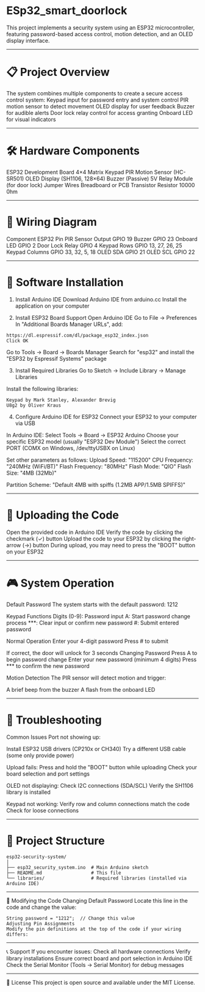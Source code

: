 # ESp32_smart_doorlock

This project implements a security system using an ESP32 microcontroller, featuring password-based access control, motion detection, and an OLED display interface.

--- 

# 📋 Project Overview

The system combines multiple components to create a secure access control system:
Keypad input for password entry and system control
PIR motion sensor to detect movement
OLED display for user feedback
Buzzer for audible alerts
Door lock relay control for access granting
Onboard LED for visual indicators

--- 

# 🛠 Hardware Components

ESP32 Development Board
4×4 Matrix Keypad
PIR Motion Sensor (HC-SR501)
OLED Display (SH1106, 128×64)
Buzzer (Passive)
5V Relay Module (for door lock)
Jumper Wires
Breadboard or PCB
Transistor
Resistor 10000 0hm

---

# 🔌 Wiring Diagram

Component	ESP32 Pin
PIR Sensor Output	GPIO 19
Buzzer	GPIO 23
Onboard LED	GPIO 2
Door Lock Relay	GPIO 4
Keypad Rows	GPIO 13, 27, 26, 25
Keypad Columns	GPIO 33, 32, 5, 18
OLED SDA	GPIO 21
OLED SCL	GPIO 22

---

# 📝 Software Installation

1. Install Arduino IDE
Download Arduino IDE from arduino.cc
Install the application on your computer

2. Install ESP32 Board Support
Open Arduino IDE
Go to File → Preferences
In "Additional Boards Manager URLs", add:
```
https://dl.espressif.com/dl/package_esp32_index.json
Click OK
```

Go to Tools → Board → Boards Manager
Search for "esp32" and install the "ESP32 by Espressif Systems" package

3. Install Required Libraries
Go to Sketch → Include Library → Manage Libraries

Install the following libraries:
```
Keypad by Mark Stanley, Alexander Brevig
U8g2 by Oliver Kraus
```

4. Configure Arduino IDE for ESP32
Connect your ESP32 to your computer via USB

In Arduino IDE:
Select Tools → Board → ESP32 Arduino
Choose your specific ESP32 model (usually "ESP32 Dev Module")
Select the correct PORT (COMX on Windows, /dev/ttyUSBX on Linux)

Set other parameters as follows:
Upload Speed: "115200"
CPU Frequency: "240MHz (WiFi/BT)"
Flash Frequency: "80MHz"
Flash Mode: "QIO"
Flash Size: "4MB (32Mb)"

Partition Scheme: "Default 4MB with spiffs (1.2MB APP/1.5MB SPIFFS)"

---

# 🚀 Uploading the Code
Open the provided code in Arduino IDE
Verify the code by clicking the checkmark (✓) button
Upload the code to your ESP32 by clicking the right-arrow (→) button
During upload, you may need to press the "BOOT" button on your ESP32

--- 

# 🎮 System Operation
Default Password
The system starts with the default password: 1212

Keypad Functions
Digits (0-9): Password input
A: Start password change process
***: Clear input or confirm new password
#: Submit entered password

Normal Operation
Enter your 4-digit password
Press # to submit

If correct, the door will unlock for 3 seconds
Changing Password
Press A to begin password change
Enter your new password (minimum 4 digits)
Press *** to confirm the new password

Motion Detection
The PIR sensor will detect motion and trigger:

A brief beep from the buzzer
A flash from the onboard LED

--- 

# 🔧 Troubleshooting
Common Issues
Port not showing up:

Install ESP32 USB drivers (CP210x or CH340)
Try a different USB cable (some only provide power)

Upload fails:
Press and hold the "BOOT" button while uploading
Check your board selection and port settings

OLED not displaying:
Check I2C connections (SDA/SCL)
Verify the SH1106 library is installed

Keypad not working:
Verify row and column connections match the code
Check for loose connections

--- 

# 📁 Project Structure
```
esp32-security-system/
│
├── esp32_security_system.ino  # Main Arduino sketch
├── README.md                  # This file
└── libraries/                 # Required libraries (installed via Arduino IDE)
```
---

🔄 Modifying the Code
Changing Default Password
Locate this line in the code and change the value:

```
String password = "1212";  // Change this value
Adjusting Pin Assignments
Modify the pin definitions at the top of the code if your wiring differs:
```

---

📞 Support
If you encounter issues:
Check all hardware connections
Verify library installations
Ensure correct board and port selection in Arduino IDE
Check the Serial Monitor (Tools → Serial Monitor) for debug messages

----

📄 License
This project is open source and available under the MIT License.